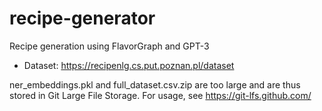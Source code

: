 # recipe-generator
Recipe generation using FlavorGraph and GPT-3

- Dataset: https://recipenlg.cs.put.poznan.pl/dataset

ner_embeddings.pkl and full_dataset.csv.zip are too large and are thus stored in Git Large File Storage. For usage, see https://git-lfs.github.com/
